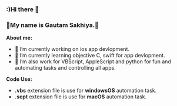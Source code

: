 ### :)Hi there 👋
### 🫡My name is Gautam Sakhiya.🤘

**About me:**
- 🔭 I’m currently working on ios app devlopment.
- 🌱 I’m currently learning objective C, swift for app devlopment.
- 🤔 I’m also work for VBScript, AppleScript and python for fun and automating tasks and controlling all apps.

**Code Use:**
  - **.vbs** extension file is use for **windowsOS** automation task.
  - **.scpt** extension file is use for **macOS** automation task.
